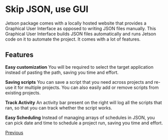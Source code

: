 # Skip JSON, use GUI

Jetson package comes with a locally hosted website that provides a Graphical User Interface as opposed to writing JSON files manually. This Graphical User Interface builds JSON files automatically and runs Jetson code on it to automate the project. It comes with a lot of features.

## Features
**Easy customization**
You will be required to select the target application instead of pasting the path, saving you time and effort.

**Saving scripts**
You can save a script that you need across projects and re-use it for multiple projects. You can also easily add or remove scripts from existing projects.

**Track Activity**
An activity bar present on the right will log all the scripts that ran, so that you can track whether the script works.

**Easy Scheduling**
Instead of managing arrays of schedules in JSON, you can pick date and time to schedule a project run, saving you time and effort.

[Previous](../custom-scripting/interacting-with-components.md)
